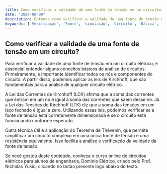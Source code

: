 ```yaml
---
title: Como verificar a validade de uma fonte de tensão em um circuito?
date: "2024-08-09"
description: Entenda como verificar a validade de uma fonte de tensão em um circuito elétrico utilizando conceitos básicos de análise de circuitos.
keywords: ['Verificação', 'Fonte', 'simulação', 'Circuito', 'Básica', 'Nó', 'Thévenin']
---
```


## Como verificar a validade de uma fonte de tensão em um circuito?

Para verificar a validade de uma fonte de tensão em um circuito elétrico, é essencial entender alguns conceitos básicos de análise de circuitos. Primeiramente, é importante identificar todos os nós e componentes do circuito. A partir disso, podemos aplicar as leis de Kirchhoff, que são fundamentais para a análise de qualquer circuito elétrico.

A Lei das Correntes de Kirchhoff (LCK) afirma que a soma das correntes que entram em um nó é igual à soma das correntes que saem desse nó. Já a Lei das Tensões de Kirchhoff (LTK) diz que a soma das tensões em um laço fechado é igual a zero. Utilizando essas leis, podemos verificar se a fonte de tensão está corretamente dimensionada e se o circuito está funcionando conforme esperado.

Outra técnica útil é a aplicação do Teorema de Thévenin, que permite simplificar um circuito complexo em uma única fonte de tensão e uma resistência equivalente. Isso facilita a análise e verificação da validade da fonte de tensão.

Se você gostou deste conteúdo, conheça o curso online de circuitos elétricos para alunos de engenharia, Domínio Elétrico, criado pelo Prof. Nicholas Yukio, clicando no botão presente logo abaixo do texto.